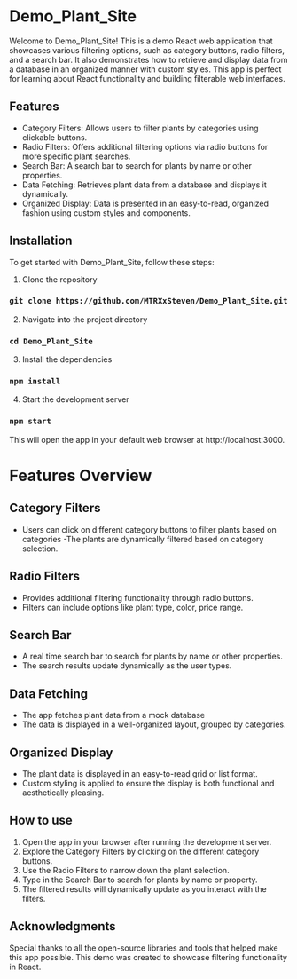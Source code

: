 # Demo_Plant_Site

Welcome to Demo_Plant_Site! This is a demo React web application that showcases various filtering options, such as category buttons, radio filters, and a search bar. It also demonstrates how to retrieve and display data from a database in an organized manner with custom styles. This app is perfect for learning about React functionality and building filterable web interfaces.

## Features

- Category Filters: Allows users to filter plants by categories using clickable buttons.
- Radio Filters: Offers additional filtering options via radio buttons for more specific plant searches.
- Search Bar: A search bar to search for plants by name or other properties.
- Data Fetching: Retrieves plant data from a database and displays it dynamically.
- Organized Display: Data is presented in an easy-to-read, organized fashion using custom styles and components.

## Installation

To get started with Demo_Plant_Site, follow these steps:

1. Clone the repository

### `git clone https://github.com/MTRXxSteven/Demo_Plant_Site.git`

2. Navigate into the project directory

### `cd Demo_Plant_Site`

3. Install the dependencies

### `npm install`

4. Start the development server

### `npm start`

This will open the app in your default web browser at http://localhost:3000.



# Features Overview

## Category Filters

- Users can click on different category buttons to filter plants based on categories
-The plants are dynamically filtered based on category selection.

## Radio Filters

- Provides additional filtering functionality through radio buttons.
- Filters can include options like plant type, color, price range.

## Search Bar

- A real time search bar to search for plants by name or other properties.
- The search results update dynamically as the user types.

## Data Fetching

- The app fetches plant data from a mock database
- The data is displayed in a well-organized layout, grouped by categories.

## Organized Display

- The plant data is displayed in an easy-to-read grid or list format.
- Custom styling is applied to ensure the display is both functional and aesthetically pleasing.

## How to use

1. Open the app in your browser after running the development server.
2. Explore the Category Filters by clicking on the different category buttons.
3. Use the Radio Filters to narrow down the plant selection.
4. Type in the Search Bar to search for plants by name or property.
5. The filtered results will dynamically update as you interact with the filters.

## Acknowledgments

Special thanks to all the open-source libraries and tools that helped make this app possible.
This demo was created to showcase filtering functionality in React.
